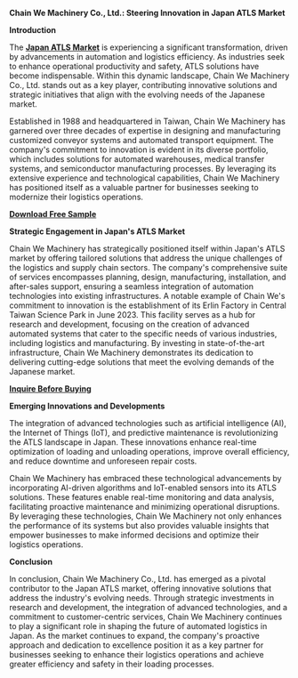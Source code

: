 **Chain We Machinery Co., Ltd.: Steering Innovation in Japan ATLS Market** 

**Introduction**

The **[Japan ATLS Market](https://www.nextmsc.com/report/japan-automated-truck-trailer-loading-system-market)** is experiencing a significant transformation, driven by advancements in automation and logistics efficiency. As industries seek to enhance operational productivity and safety, ATLS solutions have become indispensable. Within this dynamic landscape, Chain We Machinery Co., Ltd. stands out as a key player, contributing innovative solutions and strategic initiatives that align with the evolving needs of the Japanese market.

Established in 1988 and headquartered in Taiwan, Chain We Machinery has garnered over three decades of expertise in designing and manufacturing customized conveyor systems and automated transport equipment. The company's commitment to innovation is evident in its diverse portfolio, which includes solutions for automated warehouses, medical transfer systems, and semiconductor manufacturing processes. By leveraging its extensive experience and technological capabilities, Chain We Machinery has positioned itself as a valuable partner for businesses seeking to modernize their logistics operations.

**[Download Free Sample](https://www.nextmsc.com/japan-automated-truck-trailer-loading-system-market/request-sample)**

**Strategic Engagement in Japan's ATLS Market**

Chain We Machinery has strategically positioned itself within Japan's ATLS market by offering tailored solutions that address the unique challenges of the logistics and supply chain sectors. The company's comprehensive suite of services encompasses planning, design, manufacturing, installation, and after-sales support, ensuring a seamless integration of automation technologies into existing infrastructures.
A notable example of Chain We's commitment to innovation is the establishment of its Erlin Factory in Central Taiwan Science Park in June 2023. This facility serves as a hub for research and development, focusing on the creation of advanced automated systems that cater to the specific needs of various industries, including logistics and manufacturing. By investing in state-of-the-art infrastructure, Chain We Machinery demonstrates its dedication to delivering cutting-edge solutions that meet the evolving demands of the Japanese market.

**[Inquire Before Buying](https://www.nextmsc.com/japan-automated-truck-trailer-loading-system-market/inquire-before-buying)** 

**Emerging Innovations and Developments**

The integration of advanced technologies such as artificial intelligence (AI), the Internet of Things (IoT), and predictive maintenance is revolutionizing the ATLS landscape in Japan. These innovations enhance real-time optimization of loading and unloading operations, improve overall efficiency, and reduce downtime and unforeseen repair costs.

Chain We Machinery has embraced these technological advancements by incorporating AI-driven algorithms and IoT-enabled sensors into its ATLS solutions. These features enable real-time monitoring and data analysis, facilitating proactive maintenance and minimizing operational disruptions. By leveraging these technologies, Chain We Machinery not only enhances the performance of its systems but also provides valuable insights that empower businesses to make informed decisions and optimize their logistics operations.

**Conclusion**

In conclusion, Chain We Machinery Co., Ltd. has emerged as a pivotal contributor to the Japan ATLS market, offering innovative solutions that address the industry's evolving needs. Through strategic investments in research and development, the integration of advanced technologies, and a commitment to customer-centric services, Chain We Machinery continues to play a significant role in shaping the future of automated logistics in Japan. As the market continues to expand, the company's proactive approach and dedication to excellence position it as a key partner for businesses seeking to enhance their logistics operations and achieve greater efficiency and safety in their loading processes.

